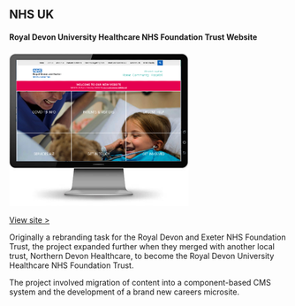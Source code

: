 
## NHS UK
#### Royal Devon University Healthcare NHS Foundation Trust Website

<div class="snapshot">

![Royal Devon University Healthcare NHS Foundation Trust](/assets/portfolio/royaldevon.png)

<a href="https://royaldevon.nhs.uk/" target="_blank">View site &gt;</a>

</div>

<div class="info">

Originally a rebranding task for the Royal Devon and Exeter NHS Foundation Trust, the project expanded further when they merged with another local trust, Northern Devon Healthcare, to become the Royal Devon University Healthcare NHS Foundation Trust.

The project involved migration of content into a component-based CMS system and the development of a brand new careers microsite.

</div>